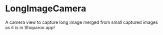 # LongImageCamera
A camera view to capture long image merged from small captured images as it is in Shoparoo app!
